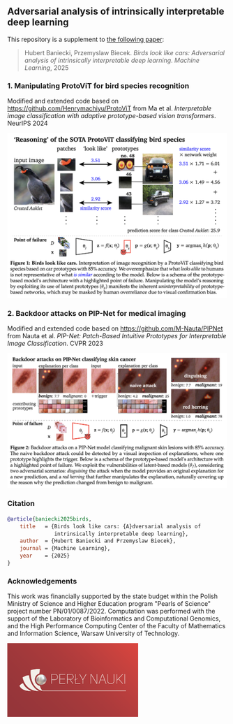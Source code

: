 ## Adversarial analysis of intrinsically interpretable deep learning

This repository is a supplement to [the following paper](https://arxiv.org/abs/2503.08636):

> Hubert Baniecki, Przemyslaw Biecek. *Birds look like cars: Adversarial analysis of intrinsically interpretable deep learning*. *Machine Learning*, 2025


### 1. Manipulating ProtoViT for bird species recognition 

Modified and extended code based on https://github.com/Henrymachiyu/ProtoViT from Ma et al. *Interpretable image classification with adaptive prototype-based vision transformers*. NeurIPS 2024

![](images/figure1.png)

### 2. Backdoor attacks on PIP-Net for medical imaging

Modified and extended code based on https://github.com/M-Nauta/PIPNet from Nauta et al. *PIP-Net: Patch-Based Intuitive Prototypes for Interpretable Image Classification*. CVPR 2023

![](images/figure2.png)

### Citation

```bibtex
@article{baniecki2025birds,
    title   = {Birds look like cars: {A}dversarial analysis of 
               intrinsically interpretable deep learning},
    author  = {Hubert Baniecki and Przemyslaw Biecek},
    journal = {Machine Learning},
    year    = {2025}
}
```

### Acknowledgements

This work was financially supported by the state budget within the Polish Ministry of Science and Higher Education program "Pearls of Science" project number PN/01/0087/2022. Computation was performed with the support of the Laboratory of Bioinformatics and Computational Genomics, and the High Performance Computing Center of the Faculty of Mathematics and Information Science, Warsaw University of Technology.

<img src="images/logo.png" width="300px">